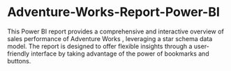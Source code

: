 # Adventure-Works-Report-Power-BI
This Power BI report provides a comprehensive and interactive overview of sales performance of Adventure Works , leveraging a star schema data model. The report is designed to offer flexible insights through a user-friendly interface by taking advantage of the power of bookmarks and buttons.
